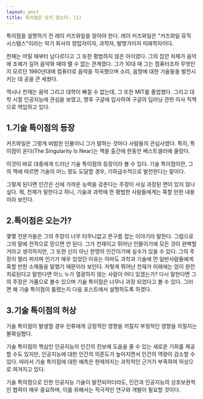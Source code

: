 ```yaml
---
layout: post
title: 특이점은 오지 않는다. (1)
---
```


특이점을 설명하기 전 레이 커즈와일을 알아야 한다. 레이 커즈와일은 "커즈와일 뮤직 시스템스"이라는 악기 회사의 창업자이자, 과학자, 발명가이자 미래학자이다.

천재는 어릴 때부터 남다르다고 그 또한 평범하지 않은 아이였다.
그의 집안 차체가 음악에 조예가 깊어 음악화 때야 땔 수 없는 관계였다.
그가 10대 때 그는 컴퓨터조차 무엇인지 모르던 1960년대에 컴퓨터로 음악을 작곡했으며 소리, 음향에 대한 기술들을 발전시키는 데 공을 큰 세웠다.

역시나 천재는 음악 그리고 대학이 빠질 수 없는데, 그 또한 MIT를 졸업했다.
그리고 대학 시절 인공지능에 관심을 보였고, 향후 구글에 입사하여 구글의 딥러닝 관련 이사 직책으로 역임하고 있다.



<h2>1.기술 특이점의 등장</h2>
커즈와일은 그렇게 비범한 인물이니 그가 말하는 것마다 사람들의 관심사였다.
특히, 특이점이 온다(The Singularity Is Near)는 책을 출간에 한동안 베스트셀러에 올랐다.

이것이 바로 대중에게 드러난 기술 특이점의 등장이라 볼 수 있다.
기술 특이점이란, 그의 책에 따르면 기술의 어느 정도 도달할 경우, 기하급수적으로 발전한다는 말이다.

그렇게 된다면 인간은 신에 가까운 능력을 갖춘다는 주장이 사실 과장된 면이 있지 않나 싶다.
뭐, 천재가 말한다고 하니, 기술과 과학에 먼 평범한 사람들에게는 혹할 만한 내용이라 보인다.



<h2>2.특이점은 오는가?</h2>
몇몇 전문가들은 그의 주장이 너무 터무니없고 뜬구름 잡는 이야기라 말한다.
그럼으로 그의 말에 전적으로 믿으면 안 된다.
그가 천재이고 뛰어난 인물이기에 모든 것이 완벽할 거라고 생각하지만, 그 또한 신이 아닌 한명의 인간이기에 실수가 있을 수 있다.
그의 주장이 멀리 퍼지며 인기가 매우 있었던 이유는 아마도 과학과 기술에 먼 일반사람들에게 혹할 만한 소재들을 말했기 때문이라 보인다.
저렇게 뛰어난 천재가 미래에는 암이 완전 치료된다고 말한다면 어느 누가 열광하지 않는 사람이 어디 있겠는가?
다시 말한다면 그의 주장은 거품으로 볼수 있으며 기술 특이점은 너무나 과장 되었다고 볼 수 있다.
그러면 왜 기술 특이점이 틀렸는지 다음 포스트에서 설명하도록 하겠다.



<h2>3.기술 특이점의 허상</h2>
기술 특이점이 발생할 경우 인류에게 긍정적인 영향을 끼칠지 부정적인 영향을 끼칠지는 불확실합다. 

기술 특이점의 핵심인 인공지능이 인간의 진보에 도음을 줄 수 있는 새로운 기회를 제공할 수도 있지만, 인공지능에 대한 인간의 의존도가 높아지면서 인간의 역량이 감소할 수있다. 
따라서 기술 특이점에 대한 예측은 현재까지는 과학적인 근거가 부족하여 허상으로 여겨지고 있다. 

기술 특의점으로 인한 인공지능 기술이 발전되어더라도, 인간과 인공지능의 상호보완적인 협력이 매우 중요하며, 이를 위해서는 적극적인 연구와 개발이 필요할 것이다.